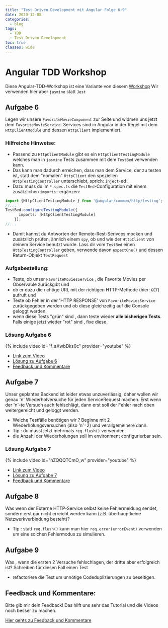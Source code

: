 ```yaml
---
title: "Test Driven Development mit Angular Folge 6-9"
date: 2020-12-08 
categories:
  - blog
tags:
  - TDD
  - Test Driven Development
toc: true
classes: wide
---
```

# Angular TDD Workshop
Diese Angular-TDD-Workshop ist eine Variante von diesem [Workshop](https://itnext.io/test-driven-development-in-an-angular-world-92c0c42a54d0)
Wir verwenden hier aber `jasmine` statt `Jest`

## Aufgabe 6
Legen wir unsere `FavoriteMovieComponent` zur Seite und widmen uns jetzt dem `FavoriteMovieService`. Services sind in Angular in der Regel mit dem `HttpClientModule` und dessen `HttpClient` implementiert. 

### Hilfreiche Hinweise:
* Passend zu `HttpClientModule` gibt es ein `HttpClientTestingModule` welches man in `jasmine` Tests zusammen mit dem `TestBed` verwenden kann. 
*  Das kann man dadurch erreichen, dass man dem Service, der zu testen ist,   statt dem "nomalen" `HttpClient` den speziellen `HttpTestingController` unterschiebt, sprich: `inject`-ed . 
* Dazu muss du im `*.spec.ts` die `TestBed`-Configuration mit einem zusätzlichen `imports:` ergänzen: 
```typescript
import {HttpClientTestingModule } from '@angular/common/http/testing';
//...
TestBed.configureTestingModule({
      imports: [HttpClientTestingModule]
    });
//...
``` 
* Damit kannst du Antworten der Remote-Rest-Serivces mocken und zusätzlich prüfen, ähnlich einem `spy`, ob und wie der `HttpClient` von deinem Service benutzt wurde. Lass dir vom `TestBed` einen `HttpTestingController` geben, verwende davon `expectOne()` und dessen Return-Objekt `TestRequest`
### Aufgabestellung:
* Teste, ob unser `FavoriteMoviesService` , die Favorite Movies per Observable zurückgibt und 
* ob er dazu die richtige URL mit der richtigen HTTP-Methode (hier: `GET`) aufruft und 
* Teste ob Fehler in der 'HTTP RESPONSE'  von `FavoriteMoviesService` zurückgegeben werden und ob diese gleichzeitig auf die Console geloggt werden.
* wenn diese Tests "grün" sind , dann teste wieder **alle bisherigen Tests**. Falls einige jetzt wieder "rot" sind , fixe diese. 
### Lösung Aufgabe 6 
{% include video id="f_aXwbDks0c" provider="youtube" %} 
* [Link zum Video](https://youtu.be/f_aXwbDks0c)
* [Lösung zu Aufgabe 6](https://github.com/bodote/tdd-angular/tree/v1.6) 
* [Feedback und Kommentare](https://github.com/bodote/bodote.github.io/discussions)


## Aufgabe 7
Unser geplantes Backend ist leider etwas unzuverlässig, daher wollen wir genau 'n' Wiederholversuche für jeden ServiceRequest machen. Erst wenn der 'n'-te Versuch auch fehlschlägt, dann erst soll der Fehler nach oben weitergereicht und geloggt werden.
* Welche Testfälle benötigen wir ? Beginne mit 2 Wiederholungsversuchen (also 'n'=2) und verallgemeinere dann.
* Tip : du musst jetzt mehrmals  `req.flush()` verwenden.
* die Anzahl der Wiederholungen soll im environment configurierbar sein.
### Lösung Aufgabe 7 
{% include video id="hZQQQTCmO_w" provider="youtube" %} 
* [Link zum Video](https://youtu.be/hZQQQTCmO_w)
* [Lösung zu Aufgabe 7](https://github.com/bodote/tdd-angular/tree/v1.7) 
* [Feedback und Kommentare](https://github.com/bodote/bodote.github.io/discussions)


## Aufgabe 8
Was wenn der Externe HTTP-Service selbst keine Fehlermeldung sendet, sondern erst gar nicht erreicht werden kann (z.B. überhauptkeine Netzwerkverbindung besteht)?
* Tip : statt `req.flush()` kann man hier `req.error(errorEvent)` verwenden um eine solchen Fehlermodus zu simulieren.

## Aufgabe 9
Was , wenn die ersten 2 Versuche fehlschlagen, der dritte aber erfolgreich ist? Schreiben für diesen Fall einen Test
* refactoriere die Test um unnötige Codeduplizierungen zu beseitigen.


## Feedback und Kommentare:
Bitte gib mir dein Feedback! Das hilft uns sehr das Tutorial und die Videos noch besser zu machen.

[Hier gehts zu Feedback und Kommentare](https://github.com/bodote/bodote.github.io/discussions) 